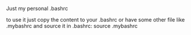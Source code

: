 Just my personal .bashrc

to use it just copy the content to your .bashrc
or have some other file like .mybashrc and source it in .bashrc:
source .mybashrc 
